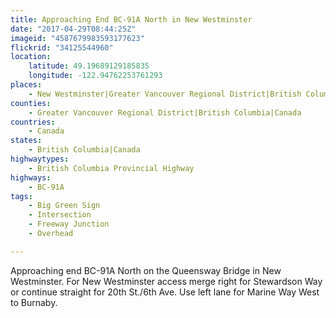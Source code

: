 ```yaml
---
title: Approaching End BC-91A North in New Westminster
date: "2017-04-29T08:44:25Z"
imageid: "4587679983593177623"
flickrid: "34125544960"
location:
    latitude: 49.19689129185835
    longitude: -122.94762253761293
places:
    - New Westminster|Greater Vancouver Regional District|British Columbia|Canada
counties:
    - Greater Vancouver Regional District|British Columbia|Canada
countries:
    - Canada
states:
    - British Columbia|Canada
highwaytypes:
    - British Columbia Provincial Highway
highways:
    - BC-91A
tags:
    - Big Green Sign
    - Intersection
    - Freeway Junction
    - Overhead

---
```

Approaching end BC-91A North on the Queensway Bridge in New Westminster.  For New Westminster access merge right for Stewardson Way or continue straight for 20th St./6th Ave.  Use left lane for Marine Way West to Burnaby. 